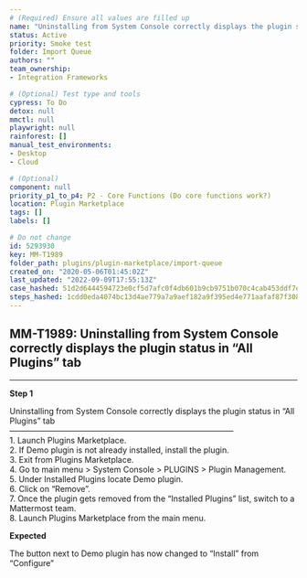 ```yaml
---
# (Required) Ensure all values are filled up
name: "Uninstalling from System Console correctly displays the plugin status in “All Plugins” tab"
status: Active
priority: Smoke test
folder: Import Queue
authors: ""
team_ownership: 
- Integration Frameworks

# (Optional) Test type and tools
cypress: To Do
detox: null
mmctl: null
playwright: null
rainforest: []
manual_test_environments: 
- Desktop
- Cloud

# (Optional)
component: null
priority_p1_to_p4: P2 - Core Functions (Do core functions work?)
location: Plugin Marketplace
tags: []
labels: []

# Do not change
id: 5293930
key: MM-T1989
folder_path: plugins/plugin-marketplace/import-queue
created_on: "2020-05-06T01:45:02Z"
last_updated: "2022-09-09T17:55:13Z"
case_hashed: 51d2d6444594723e0cf5d7afc0f4db601b9cb9751b070c4cab453ddf7ef7763d2c96e9b4915555dc5be451cbbacc6f63
steps_hashed: 1cdd0eda4074bc13d4ae779a7a9aef182a9f395ed4e771aafaf87f308aef56f16b2d5742733126fe9ac9e07d3511db5d
---
```


## MM-T1989: Uninstalling from System Console correctly displays the plugin status in “All Plugins” tab

---

**Step 1**

Uninstalling from System Console correctly displays the plugin status in “All Plugins” tab\
————————————————————————————\
1\. Launch Plugins Marketplace.\
2\. If Demo plugin is not already installed, install the plugin.\
3\. Exit from Plugins Marketplace.\
4\. Go to main menu > System Console > PLUGINS > Plugin Management.\
5\. Under Installed Plugins locate Demo plugin.\
6\. Click on “Remove”.\
7\. Once the plugin gets removed from the “Installed Plugins” list, switch to a Mattermost team.\
8\. Launch Plugins Marketplace from the main menu.

**Expected**

The button next to Demo plugin has now changed to “Install” from “Configure”
